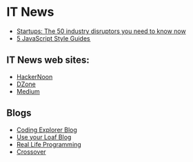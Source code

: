# IT News

- [Startups: The 50 industry disruptors you need to know now](https://www.linkedin.com/pulse/linkedin-top-companies-startups-50-industry-disruptors-daniel-roth)
- [5 JavaScript Style Guides ](https://codeburst.io/5-javascript-style-guides-including-airbnb-github-google-88cbc6b2b7aa)



IT News web sites:
-------
- [HackerNoon](https://hackernoon.com)
- [DZone](https://dzone.com)
- [Medium](https://medium.com)


Blogs
-----
- [Coding Explorer Blog](http://www.codingexplorer.com)
- [Use your Loaf Blog](https://useyourloaf.com)
- [Real Life Programming](https://reallifeprogramming.com)
- [Crossover](https://medium.com/the-crossover-cast)

